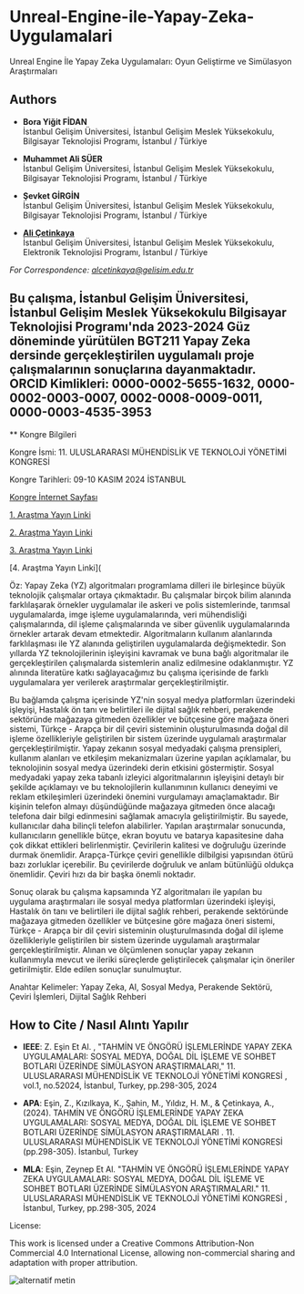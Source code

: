 # Unreal-Engine-ile-Yapay-Zeka-Uygulamalari

Unreal Engine İle Yapay Zeka Uygulamaları: Oyun Geliştirme ve Simülasyon Araştırmaları

## Authors

- **Bora Yiğit FİDAN**  
  İstanbul Gelişim Üniversitesi, İstanbul Gelişim Meslek Yüksekokulu, Bilgisayar Teknolojisi Programı, İstanbul / Türkiye
  
- **Muhammet Ali SÜER**  
  İstanbul Gelişim Üniversitesi, İstanbul Gelişim Meslek Yüksekokulu, Bilgisayar Teknolojisi Programı, İstanbul / Türkiye

- **Şevket GİRGİN**  
  İstanbul Gelişim Üniversitesi, İstanbul Gelişim Meslek Yüksekokulu, Bilgisayar Teknolojisi Programı, İstanbul / Türkiye

- [**Ali Çetinkaya**](https://scholar.google.com.tr/citations?user=XSEW-NcAAAAJ)  
  İstanbul Gelişim Üniversitesi, İstanbul Gelişim Meslek Yüksekokulu, Elektronik Teknolojisi Programı, İstanbul / Türkiye
  
*For Correspondence: alcetinkaya@gelisim.edu.tr*

##  Bu çalışma, İstanbul Gelişim Üniversitesi, İstanbul Gelişim Meslek Yüksekokulu Bilgisayar Teknolojisi Programı'nda 2023-2024 Güz döneminde yürütülen BGT211 Yapay Zeka dersinde gerçekleştirilen uygulamalı proje çalışmalarının sonuçlarına dayanmaktadır. ORCID Kimlikleri: 0000-0002-5655-1632, 0000-0002-0003-0007, 0002-0008-0009-0011, 0000-0003-4535-3953

** Kongre Bilgileri

Kongre İsmi: 11. ULUSLARARASI MÜHENDİSLİK VE TEKNOLOJİ YÖNETİMİ KONGRESİ
  
Kongre Tarihleri: 09-10 KASIM 2024 İSTANBUL

[Kongre İnternet Sayfası](https://www.muhendislikveteknolojiyonetimikongresi.org/bildiriayrinti/unreal-engine-ile-yapay-zeka-uygulamalari-oyun-gelistirme-ve-simulasyon-arastirmalari_1215)

[1. Araştma Yayın Linki](https://scholar.google.com.tr/citations?view_op=view_citation&hl=tr&user=XSEW-NcAAAAJ&sortby=pubdate&citation_for_view=XSEW-NcAAAAJ:7PzlFSSx8tAC)

[2. Araştma Yayın Linki](https://avesis.gelisim.edu.tr/yayin/6c6f1e81-d222-4b3b-bd3e-12af9136c285/unreal-engine-ile-yapay-zeka-uygulamalari-oyun-gelistirme-ve-simulasyon-arastirmalari)

[3. Araştma Yayın Linki](https://www.researchgate.net/profile/Ali-Cetinkaya-3/publication/379958866_UNREAL_ENGINE_ILE_YAPAY_ZEKA_UYGULAMALARI_OYUN_GELISTIRME_VE_SIMULASYON_ARASTIRMALARI/links/662410cef7d3fc287472bd54/UNREAL-ENGINE-ILE-YAPAY-ZEKA-UYGULAMALARI-OYUN-GELISTIRME-VE-SIMUeLASYON-ARASTIRMALARI.pdf) 

[4. Araştma Yayın Linki](

Öz:
Yapay Zeka (YZ) algoritmaları programlama dilleri ile birleşince büyük teknolojik çalışmalar ortaya çıkmaktadır. Bu çalışmalar birçok bilim alanında farklılaşarak örnekler uygulamalar ile askeri ve polis sistemlerinde, tarımsal uygulamalarda, imge işleme uygulamalarında, veri mühendisliği çalışmalarında, dil işleme çalışmalarında ve siber güvenlik uygulamalarında örnekler artarak devam etmektedir. Algoritmaların kullanım alanlarında farklılaşması ile YZ alanında geliştirilen uygulamalarda değişmektedir. Son yıllarda YZ teknolojilerinin işleyişini kavramak ve buna bağlı algoritmalar ile gerçekleştirilen çalışmalarda sistemlerin analiz edilmesine odaklanmıştır. YZ alınında literatüre katkı sağlayacağımız bu çalışma içerisinde de farklı uygulamalara yer verilerek araştırmalar gerçekleştirilmiştir.

Bu bağlamda çalışma içerisinde YZ'nin sosyal medya platformları üzerindeki işleyişi, Hastalık ön tanı ve belirtileri ile dijital sağlık rehberi, perakende sektöründe mağazaya gitmeden özellikler ve bütçesine göre mağaza öneri sistemi, Türkçe - Arapça bir dil çeviri sisteminin oluşturulmasında doğal dil işleme özellikleriyle geliştirilen bir sistem üzerinde uygulamalı araştırmalar gerçekleştirilmiştir. Yapay zekanın sosyal medyadaki çalışma prensipleri, kullanım alanları ve etkileşim mekanizmaları üzerine yapılan açıklamalar, bu teknolojinin sosyal medya üzerindeki derin etkisini göstermiştir. Sosyal medyadaki yapay zeka tabanlı izleyici algoritmalarının işleyişini detaylı bir şekilde açıklamayı ve bu teknolojilerin kullanımının kullanıcı deneyimi ve reklam etkileşimleri üzerindeki önemini vurgulamayı amaçlamaktadır. Bir kişinin telefon almayı düşündüğünde mağazaya gitmeden önce alacağı telefona dair bilgi edinmesini sağlamak amacıyla geliştirilmiştir. Bu sayede, kullanıcılar daha bilinçli telefon alabilirler. Yapılan araştırmalar sonucunda, kullanıcıların genellikle bütçe, ekran boyutu ve batarya kapasitesine daha çok dikkat ettikleri belirlenmiştir. Çevirilerin kalitesi ve doğruluğu üzerinde durmak önemlidir. Arapça-Türkçe çeviri genellikle dilbilgisi yapısından ötürü bazı zorluklar içerebilir. Bu çevirilerde doğruluk ve anlam bütünlüğü oldukça önemlidir. Çeviri hızı da bir başka önemli noktadır.

Sonuç olarak bu çalışma kapsamında YZ algoritmaları ile yapılan bu uygulama araştırmaları ile sosyal medya platformları üzerindeki işleyişi, Hastalık ön tanı ve belirtileri ile dijital sağlık rehberi, perakende sektöründe mağazaya gitmeden özellikler ve bütçesine göre mağaza öneri sistemi, Türkçe - Arapça bir dil çeviri sisteminin oluşturulmasında doğal dil işleme özellikleriyle geliştirilen bir sistem üzerinde uygulamalı araştırmalar gerçekleştirilmiştir. Alınan ve ölçümlenen sonuçlar yapay zekanın kullanımıyla mevcut ve ileriki süreçlerde geliştirilecek çalışmalar için öneriler getirilmiştir. Elde edilen sonuçlar sunulmuştur.

Anahtar Kelimeler: Yapay Zeka, AI, Sosyal Medya, Perakende Sektörü, Çeviri İşlemleri, Dijital Sağlık Rehberi 

## How to Cite / Nasıl Alıntı Yapılır

- **IEEE**: Z.  Eşin Et Al. , "TAHMİN VE ÖNGÖRÜ İŞLEMLERİNDE YAPAY ZEKA UYGULAMALARI: SOSYAL MEDYA, DOĞAL DİL İŞLEME VE SOHBET BOTLARI ÜZERİNDE SİMÜLASYON ARAŞTIRMALARI,"  11. ULUSLARARASI MÜHENDİSLİK VE TEKNOLOJİ YÖNETİMİ KONGRESİ , vol.1, no.52024, İstanbul, Turkey, pp.298-305, 2024                

- **APA**: Eşin, Z., Kızılkaya, K., Şahin, M., Yıldız, H. M.,  & Çetinkaya, A., (2024).  TAHMİN VE ÖNGÖRÜ İŞLEMLERİNDE YAPAY ZEKA UYGULAMALARI: SOSYAL MEDYA, DOĞAL DİL İŞLEME VE SOHBET BOTLARI ÜZERİNDE SİMÜLASYON ARAŞTIRMALARI . 11. ULUSLARARASI MÜHENDİSLİK VE TEKNOLOJİ YÖNETİMİ KONGRESİ (pp.298-305). İstanbul, Turkey                

- **MLA**: Eşin, Zeynep Et Al.  "TAHMİN VE ÖNGÖRÜ İŞLEMLERİNDE YAPAY ZEKA UYGULAMALARI: SOSYAL MEDYA, DOĞAL DİL İŞLEME VE SOHBET BOTLARI ÜZERİNDE SİMÜLASYON ARAŞTIRMALARI."  11. ULUSLARARASI MÜHENDİSLİK VE TEKNOLOJİ YÖNETİMİ KONGRESİ , İstanbul, Turkey, pp.298-305, 2024

License:

This work is licensed under a Creative Commons Attribution-Non Commercial 4.0 International License, allowing non-commercial sharing and adaptation with proper attribution.

![alternatif metin](https://github.com/acetinkaya/Tahmin-ve-Ongoru-Islemlerinde-Yapay-Zeka-Uygulamalari/blob/main/bildiri1.png)
